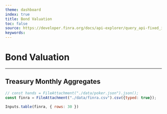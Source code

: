 ```yaml
---
theme: dashboard
index: true
title: Bond Valuation
toc: false
source: https://developer.finra.org/docs/api-explorer/query_api-fixed_income-agency_debt_market_breadth
keywords: 
---
```


# Bond Valuation

<div class="datetime-container">
  <div id="datetime"></div>
</div>

---

## Treasury Monthly Aggregates

```js 
// const hands = FileAttachment("./data/poker.json").json();
const finra = FileAttachment("./data/finra.csv").csv({typed: true});
```

```js
Inputs.table(finra, { rows: 30 })
```